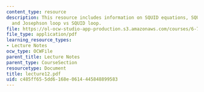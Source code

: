 ```yaml
---
content_type: resource
description: This resource includes information on SQUID equations, SQUID magnetometers,
  and Josephson loop vs SQUID loop.
file: https://ol-ocw-studio-app-production.s3.amazonaws.com/courses/6-763-applied-superconductivity-fall-2005/c485ff655dd6168e0614445848899583_lecture12.pdf
file_type: application/pdf
learning_resource_types:
- Lecture Notes
ocw_type: OCWFile
parent_title: Lecture Notes
parent_type: CourseSection
resourcetype: Document
title: lecture12.pdf
uid: c485ff65-5dd6-168e-0614-445848899583
---
```

